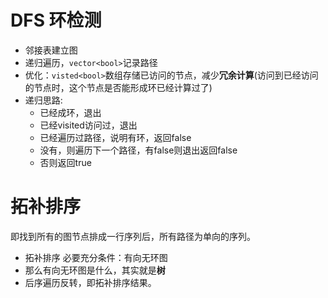 
# DFS 环检测
* 邻接表建立图
* 递归遍历，`vector<bool>`记录路径
* 优化：`visted<bool>`数组存储已访问的节点，减少**冗余计算**(访问到已经访问的节点时，这个节点是否能形成环已经计算过了)
* 递归思路:
	* 已经成环，退出
	* 已经visited访问过，退出
	* 已经遍历过路径，说明有环，返回false
	* 没有，则遍历下一个路径，有false则退出返回false
	* 否则返回true



# 拓补排序
即找到所有的图节点排成一行序列后，所有路径为单向的序列。
* 拓补排序 必要充分条件：有向无环图
* 那么有向无环图是什么，其实就是**树**
* 后序遍历反转，即拓补排序结果。
